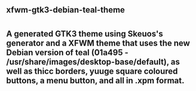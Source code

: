 #
## xfwm-gtk3-debian-teal-theme
#
## A generated GTK3 theme using Skeuos's generator and a XFWM theme that uses the new Debian version of teal (01a495 - /usr/share/images/desktop-base/default), as well as thicc borders, yuuge square coloured buttons, a menu button, and all in .xpm format.
#
## 
